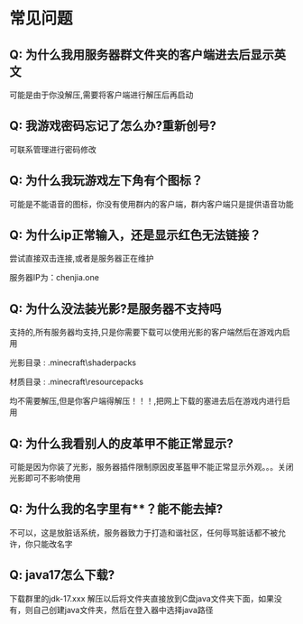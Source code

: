# 常见问题

## Q: 为什么我用服务器群文件夹的客户端进去后显示英文
可能是由于你没解压,需要将客户端进行解压后再启动

## Q: 我游戏密码忘记了怎么办?重新创号?
可联系管理进行密码修改

## Q: 为什么我玩游戏左下角有个图标？
可能是不能语音的图标，你没有使用群内的客户端，群内客户端只是提供语音功能

## Q: 为什么ip正常输入，还是显示红色无法链接？
尝试直接双击连接,或者是服务器正在维护

服务器IP为：chenjia.one

## Q: 为什么没法装光影?是服务器不支持吗
支持的,所有服务器均支持,只是你需要下载可以使用光影的客户端然后在游戏内启用

光影目录 : .minecraft\shaderpacks

材质目录 : .minecraft\resourcepacks

均不需要解压,但是你客户端得解压！！！,把网上下载的塞进去后在游戏内进行启用

## Q: 为什么我看别人的皮革甲不能正常显示?
可能是因为你装了光影，服务器插件限制原因皮革盔甲不能正常显示外观。。。关闭光影即可不影响使用

## Q: 为什么我的名字里有**？能不能去掉?
不可以，这是放脏话系统，服务器致力于打造和谐社区，任何辱骂脏话都不被允许，你只能改名字

## Q: java17怎么下载?
下载群里的jdk-17.xxx 解压以后将文件夹直接放到C盘java文件夹下面，如果没有，则自己创建java文件夹，然后在登入器中选择java路径
